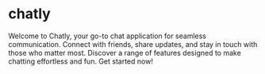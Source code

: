 # chatly
Welcome to Chatly, your go-to chat application for seamless communication. Connect with friends, share updates, and stay in touch with those who matter most. Discover a range of features designed to make chatting effortless and fun. Get started now!
